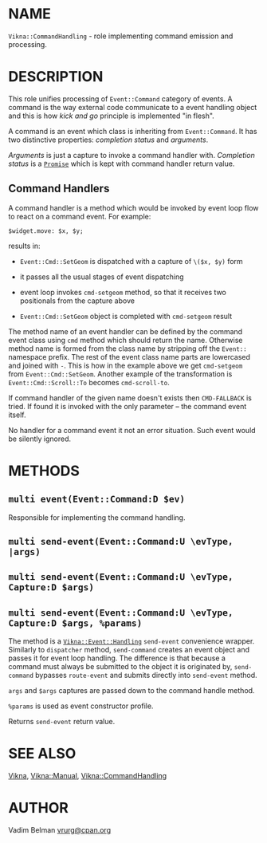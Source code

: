 NAME
====



`Vikna::CommandHandling` - role implementing command emission and processing.

DESCRIPTION
===========



This role unifies processing of `Event::Command` category of events. A command is the way external code communicate to a event handling object and this is how *kick and go* principle is implemented "in flesh".

A command is an event which class is inheriting from `Event::Command`. It has two distinctive properties: *completion status* and *arguments*.

*Arguments* is just a capture to invoke a command handler with. *Completion status* is a [`Promise`](https://docs.raku.org/type/Promise) which is kept with command handler return value.

Command Handlers
----------------

A command handler is a method which would be invoked by event loop flow to react on a command event. For example:

    $widget.move: $x, $y;

results in:

  * `Event::Cmd::SetGeom` is dispatched with a capture of `\($x, $y)` form

  * it passes all the usual stages of event dispatching

  * event loop invokes `cmd-setgeom` method, so that it receives two positionals from the capture above

  * `Event::Cmd::SetGeom` object is completed with `cmd-setgeom` result

The method name of an event handler can be defined by the command event class using `cmd` method which should return the name. Otherwise method name is formed from the class name by stripping off the `Event::` namespace prefix. The rest of the event class name parts are lowercased and joined with `-`. This is how in the example above we get `cmd-setgeom` from `Event::Cmd::SetGeom`. Another example of the transformation is `Event::Cmd::Scroll::To` becomes `cmd-scroll-to`.

If command handler of the given name doesn't exists then `CMD-FALLBACK` is tried. If found it is invoked with the only parameter – the command event itself.

No handler for a command event it not an error situation. Such event would be silently ignored.

METHODS
=======



`multi event(Event::Command:D $ev)`
-----------------------------------

Responsible for implementing the command handling.

`multi send-event(Event::Command:U \evType, |args)`
---------------------------------------------------

`multi send-event(Event::Command:U \evType, Capture:D $args)`
-------------------------------------------------------------

`multi send-event(Event::Command:U \evType, Capture:D $args, %params)`
----------------------------------------------------------------------

The method is a [`Vikna::Event::Handling`](https://github.com/vrurg/raku-Vikna/blob/v0.0.1/docs/md/Vikna/Event/Handling.md) `send-event` convenience wrapper. Similarly to `dispatcher` method, `send-command` creates an event object and passes it for event loop handling. The difference is that because a command must always be submitted to the object it is originated by, `send-command` bypasses `route-event` and submits directly into `send-event` method.

`args` and `$args` captures are passed down to the command handle method.

`%params` is used as event constructor profile.

Returns `send-event` return value.

SEE ALSO
========

[Vikna](https://github.com/vrurg/raku-Vikna/blob/v0.0.1/docs/md/Vikna.md), [Vikna::Manual](https://github.com/vrurg/raku-Vikna/blob/v0.0.1/docs/md/Vikna/Manual.md), [Vikna::CommandHandling](https://github.com/vrurg/raku-Vikna/blob/v0.0.1/docs/md/Vikna/CommandHandling.md)

AUTHOR
======



Vadim Belman <vrurg@cpan.org>

